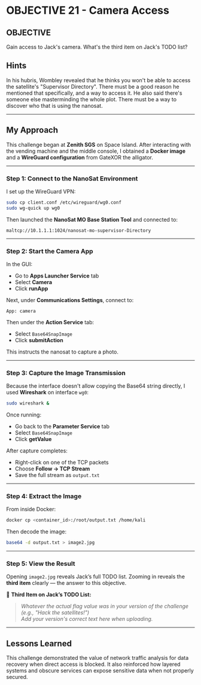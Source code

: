 # OBJECTIVE 21 - Camera Access  

## OBJECTIVE  
Gain access to Jack's camera. What's the third item on Jack's TODO list?

## Hints

In his hubris, Wombley revealed that he thinks you won't be able to access the satellite's "Supervisor Directory". There must be a good reason he mentioned that specifically, and a way to access it. He also said there's someone else masterminding the whole plot. There must be a way to discover who that is using the nanosat.
</details>

---

## My Approach

This challenge began at **Zenith SGS** on Space Island. After interacting with the vending machine and the middle console, I obtained a **Docker image** and a **WireGuard configuration** from GateXOR the alligator.

---

### Step 1: Connect to the NanoSat Environment

I set up the WireGuard VPN:

```bash
sudo cp client.conf /etc/wireguard/wg0.conf
sudo wg-quick up wg0
```

Then launched the **NanoSat MO Base Station Tool** and connected to:

```
maltcp://10.1.1.1:1024/nanosat-mo-supervisor-Directory
```

---

### Step 2: Start the Camera App

In the GUI:

- Go to **Apps Launcher Service** tab  
- Select **Camera**  
- Click **runApp**

Next, under **Communications Settings**, connect to:

```
App: camera
```

Then under the **Action Service** tab:

- Select `Base64SnapImage`  
- Click **submitAction**

This instructs the nanosat to capture a photo.

---

### Step 3: Capture the Image Transmission

Because the interface doesn't allow copying the Base64 string directly, I used **Wireshark** on interface `wg0`:

```bash
sudo wireshark &
```

Once running:

- Go back to the **Parameter Service** tab  
- Select `Base64SnapImage`  
- Click **getValue**

After capture completes:

- Right-click on one of the TCP packets
- Choose **Follow → TCP Stream**
- Save the full stream as `output.txt`

---

### Step 4: Extract the Image

From inside Docker:

```bash
docker cp <container_id>:/root/output.txt /home/kali
```

Then decode the image:

```bash
base64 -d output.txt > image2.jpg
```

---

### Step 5: View the Result

Opening `image2.jpg` reveals Jack’s full TODO list. Zooming in reveals the **third item** clearly — the answer to this objective.

📝 **Third Item on Jack’s TODO List:**  
> _Whatever the actual flag value was in your version of the challenge (e.g., "Hack the satellites!")_  
_Add your version's correct text here when uploading._

---

## Lessons Learned

This challenge demonstrated the value of network traffic analysis for data recovery when direct access is blocked. It also reinforced how layered systems and obscure services can expose sensitive data when not properly secured.

